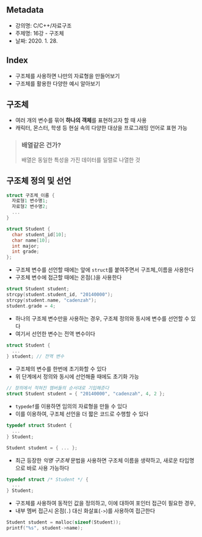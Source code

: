 ## Metadata
- 강의명: C/C++/자료구조
- 주제명: 16강 - 구조체
- 날짜: 2020. 1. 28.

## Index
- 구조체를 사용하면 나만의 자료형을 만들어보기
- 구조체를 활용한 다양한 예시 알아보기

## 구조체
- 여러 개의 변수를 묶어 **하나의 객체**를 표현하고자 할 때 사용
- 캐릭터, 몬스터, 학생 등 현실 속의 다양한 대상을 프로그래밍 언어로 표현 가능

> ### 배열같은 건가?
> 배열은 동일한 특성을 가진 데이터를 일렬로 나열한 것

## 구조체 정의 및 선언
```cpp
struct 구조체_이름 {
  자료형1 변수명1;
  자료형2 변수명2;
  ...
}
```

```cpp
struct Student {
  char student_id[10];
  char name[10];
  int major;
  int grade;
};
```

- 구조체 변수를 선언할 때에는 앞에 `struct`를 붙여주면서 구조체_이름을 사용한다
- 구조체 변수에 접근할 때에는 온점(.)을 사용한다

```cpp
struct Student student;
strcpy(student.student_id, "20140000");
strcpy(student.name, "cadenzah");
student.grade = 4;
```

- 하나의 구조체 변수만을 사용하는 경우, 구조체 정의와 동시에 변수를 선언할 수 있다
- 여기서 선언한 변수는 전역 변수이다

```cpp
struct Student {
  ...
} student; // 전역 변수
```

- 구조체의 변수를 한번에 초기화할 수 있다
- 위 단계에서 정의와 동시에 선언해줄 때에도 초기화 가능

```cpp
// 정의에서 적혀진 멤버들의 순서대로 기입해준다
struct Student student = { "20140000", "cadenzah", 4, 2 };
```

- `typedef`를 이용하면 임의의 자료형을 만들 수 있다
- 이를 이용하여, 구조체 선언을 더 짧은 코드로 수행할 수 있다

```cpp
typedef struct Student {
  ...
} Student;

Student student = { ... };
```

- 최근 등장한 *익명 구조체* 문법을 사용하면 구조체 이름을 생략하고, 새로운 타입명으로 바로 사용 가능하다

```cpp
typedef struct /* Student */ {
  ...
} Student;
```

- 구조체를 사용하여 동적인 값을 정의하고, 이에 대하여 포인터 접근이 필요한 경우,
- 내부 멤버 접근시 온점(`.`) 대신 화살표(`->`)를 사용하여 접근한다

```cpp
Student student = malloc(sizeof(Student));
printf("%s", student->name);
```
